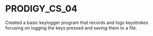 # PRODIGY_CS_04
Created a basic keylogger program that records and logs keystrokes focusing on logging the keys pressed and saving them to a file. 
